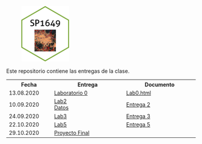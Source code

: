<figure>
  <img src="baseplot.png" width="30%">
</figure>

Este repositorio contiene las entregas de la clase.

<table style="width:100%">
  <tr>
    <th width="10%"> Fecha </th>
    <th width="25%">  Entrega </th>
    <th width="25%">  Documento </th>
  </tr>
  <tr>
    <td width="10%"> 13.08.2020 </td>
    <td width="25%">  <a href="Lab0.html"> Laboratorio 0 </td>
    <td width="25%">  <a href="Lab0.html"> Lab0.html</td>
  </tr>
  <tr>
    <td width="10%"> 10.09.2020 </td>
    <td width="25%"> <a href="https://malfaro2.github.io/SP1649-II20/SP1649_c05_2020.html#53">Lab2</a>  <br>
       <a href="london_street.csv">Datos</a> </td>
    <td width="25%">  <a href="LAb2_MarianaCubero.pdf"> Entrega 2 </td>
  </tr>
  <tr>
    <td width="10%"> 24.09.2020 </td>
    <td width="25%">  <a href="https://rspatial.org/raster/analysis/4-interpolation.html">Lab3</a> </td>
    <td width="25%">  <a href="laboratorio-3.pdf">Entrega 3 </td>
  </tr>
    <tr>
    <td width="10%"> 22.10.2020 </td>
    <td width="25%">  <a href="https://rspatial.org/raster/analysis/3-spauto.html"> Lab5 </a> </td>
    <td width="25%"> <a href="Lab-5.pdf">Entrega 5 </td>
  </tr>
    <tr>
    <td width="10%"> 29.10.2020 </td>
    <td width="25%">  <a href="https://mcubero05.github.io/ProyectoFinal-SP1649/">Proyecto Final  </a>  </td>
    <td width="25%">   </td>
</table>
